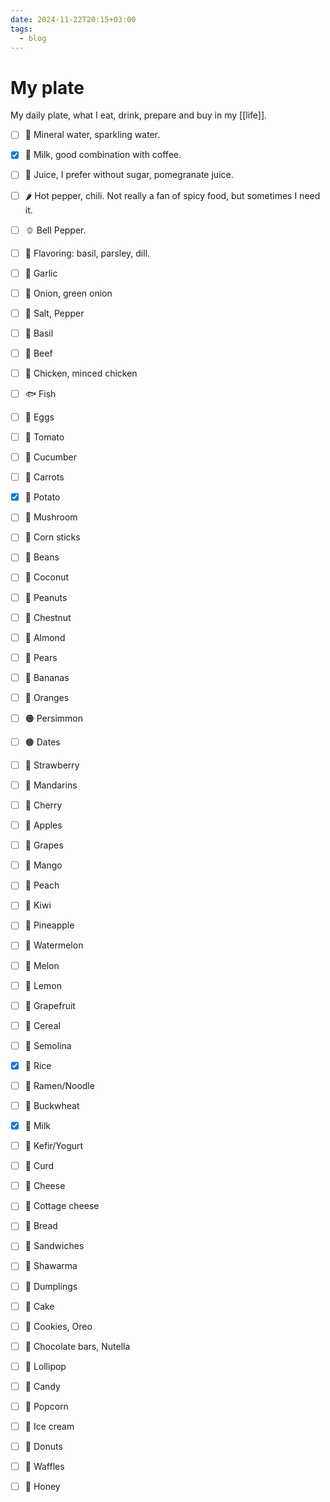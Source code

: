 ```yaml
---
date: 2024-11-22T20:15+03:00
tags:
  - blog
---
```


# My plate

My daily plate, what I eat, drink, prepare and buy in my [[life]].

- [ ] 🧴 Mineral water, sparkling water.
- [x] 🥛 Milk, good combination with coffee.
- [ ] 🧃 Juice, I prefer without sugar, pomegranate juice.
- [ ] 🌶️ Hot pepper, chili. Not really a fan of spicy food, but sometimes I need
         it.
- [ ] 🫑 Bell Pepper.
- [ ] 🌿 Flavoring: basil, parsley, dill.
- [ ] 🧄 Garlic
- [ ] 🧅 Onion, green onion
- [ ] 🧂 Salt, Pepper
- [ ] 🧂 Basil

- [ ] 🥩 Beef
- [ ] 🍗 Chicken, minced chicken
- [ ] 🐟 Fish
- [ ] 🥚 Eggs

- [ ] 🍅 Tomato
- [ ] 🥒 Cucumber
- [ ] 🥕 Carrots
- [x] 🥔 Potato
- [ ] 🍄 Mushroom
- [ ] 🌽 Corn sticks
- [ ] 🫘 Beans
- [ ] 🥥 Coconut
- [ ] 🥜 Peanuts
- [ ] 🌰 Chestnut
- [ ] 🌰 Almond

- [ ] 🍐 Pears
- [ ] 🍌 Bananas
- [ ] 🍊 Oranges
- [ ] 🟠 Persimmon
- [ ] 🟤 Dates
- [ ] 🍓 Strawberry
- [ ] 🍊 Mandarins
- [ ] 🍒 Cherry
- [ ] 🍎 Apples
- [ ] 🍇 Grapes
- [ ] 🥭 Mango
- [ ] 🍑 Peach
- [ ] 🥝 Kiwi
- [ ] 🍍 Pineapple
- [ ] 🍉 Watermelon
- [ ] 🍈 Melon
- [ ] 🍋 Lemon
- [ ] 🍈 Grapefruit

- [ ] 🥣 Cereal
- [ ] 🍚 Semolina
- [x] 🍚 Rice
- [ ] 🍜 Ramen/Noodle
- [ ] 🌾 Buckwheat

- [x] 🥛 Milk
- [ ] 🥛 Kefir/Yogurt
- [ ] 🧀 Curd
- [ ] 🧀 Cheese
- [ ] 🧀 Cottage cheese

- [ ] 🍞 Bread
- [ ] 🥪 Sandwiches
- [ ] 🌯 Shawarma
- [ ] 🥟 Dumplings

- [ ] 🍰 Cake
- [ ] 🍪 Cookies, Oreo
- [ ] 🍫 Chocolate bars, Nutella
- [ ] 🍭 Lollipop
- [ ] 🍬 Candy
- [ ] 🍿 Popcorn
- [ ] 🍦 Ice cream
- [ ] 🍩 Donuts
- [ ] 🍦 Waffles
- [ ] 🍯 Honey
